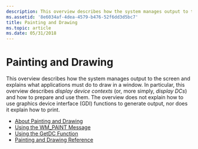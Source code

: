 ```yaml
---
description: This overview describes how the system manages output to the screen and explains what applications must do to draw in a window.
ms.assetid: '8e6034af-4dea-4579-b476-52f6dd3d5bc7'
title: Painting and Drawing
ms.topic: article
ms.date: 05/31/2018
---
```


# Painting and Drawing

This overview describes how the system manages output to the screen and explains what applications must do to draw in a window. In particular, this overview describes *display device contexts* (or, more simply, *display DCs*) and how to prepare and use them. The overview does not explain how to use graphics device interface (GDI) functions to generate output, nor does it explain how to print.

-   [About Painting and Drawing](about-painting-and-drawing.md)
-   [Using the WM\_PAINT Message](using-the-wm-paint-message.md)
-   [Using the GetDC Function](using-the-getdc-function.md)
-   [Painting and Drawing Reference](painting-and-drawing-reference.md)

 

 



